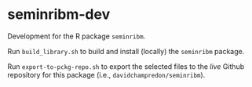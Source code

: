 # seminribm-dev
Development for the R package `seminribm`.

Run `build_library.sh` to build and install (locally) the `seminribm` package.

Run `export-to-pckg-repo.sh` to export the selected files to the _live_ Github repository for this package (i.e., `davidchampredon/seminribm`). 


